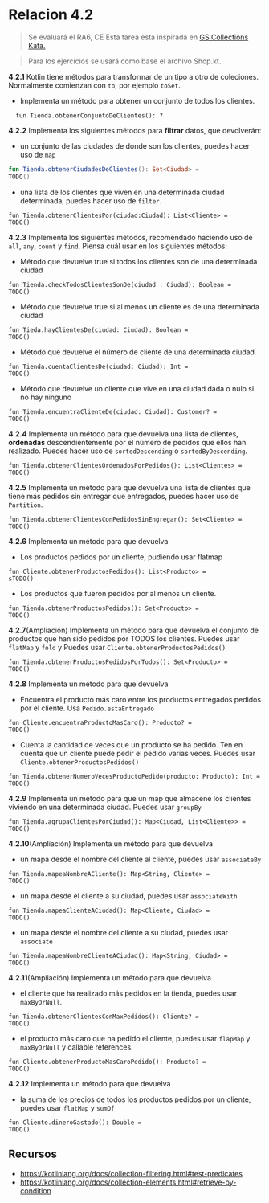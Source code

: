 # Relacion 4.2
> Se evaluará el RA6, CE 
Esta tarea esta inspirada en [GS Collections Kata.](https://github.com/goldmansachs/gs-collections-kata)

>Para los ejercicios se usará como base el archivo Shop.kt.


**4.2.1** Kotlin tiene métodos para transformar de un tipo a otro de coleciones. Normalmente comienzan con `to`, por ejemplo `toSet`. 

- Implementa un método para obtener un conjunto de todos los clientes.
```Kt
  fun Tienda.obtenerConjuntoDeClientes(): ?

```


**4.2.2** Implementa los siguientes métodos para **filtrar** datos, que devolverán:
- un conjunto de las ciudades de donde son los clientes, puedes hacer uso de `map`

```kt
fun Tienda.obtenerCiudadesDeClientes(): Set<Ciudad> =
TODO()  
```

- una lista de los clientes que viven en una determinada ciudad determinada, puedes hacer uso de `filter`.

```Kt 
fun Tienda.obtenerClientesPor(ciudad:Ciudad): List<Cliente> =  
TODO()  
```

**4.2.3** Implementa los siguientes métodos, recomendado haciendo uso de  `all`, `any`, `count` y `find`. Piensa cuál usar en los siguientes métodos:

- Método que devuelve true si todos los clientes son de una determinada ciudad

```Kt
fun Tienda.checkTodosClientesSonDe(ciudad : Ciudad): Boolean =
TODO()
```

- Método que devuelve true si al menos un cliente es de una determinada ciudad
```Kt
fun Tieda.hayClientesDe(ciudad: Ciudad): Boolean =
TODO()
```
- Método que devuelve el número de cliente de una determinada ciudad
```Kt
fun Tienda.cuentaClientesDe(ciudad: Ciudad): Int =
TODO()
```
- Método que devuelve un cliente que vive en una ciudad dada o nulo si no hay ninguno
```Kt
fun Tienda.encuentraClienteDe(ciudad: Ciudad): Customer? =
TODO()
```

**4.2.4** Implementa un método para que devuelva una lista de clientes, **ordenadas** descendientemente por el número de pedidos que ellos han realizado. Puedes hacer uso de `sortedDescending` o `sortedByDescending`.
```Kt
fun Tienda.obtenerClientesOrdenadosPorPedidos(): List<Clientes> =
TODO()
```

**4.2.5** Implementa un método para que devuelva una lista de clientes que tiene más pedidos sin entregar que entregados, puedes hacer uso de `Partition`.
```Kt
fun Tienda.obtenerClientesConPedidosSinEngregar(): Set<Cliente> = 
TODO()
```

**4.2.6** Implementa un método para que devuelva 

- Los productos pedidos por un cliente, pudiendo usar flatmap
```Kt
fun Cliente.obtenerProductosPedidos(): List<Producto> =
sTODO()
```

- Los productos que fueron pedidos por al menos un cliente.
```Kt
fun Tienda.obtenerProductosPedidos(): Set<Producto> =
TODO()
```

**4.2.7**(Ampliación) Implementa un método para que devuelva el conjunto de productos que han sido pedidos por TODOS los clientes. Puedes usar `flatMap` y `fold` y Puedes usar `Cliente.obtenerProductosPedidos()`
```Kt
fun Tienda.obtenerProductosPedidosPorTodos(): Set<Producto> =
TODO()
```

**4.2.8** Implementa un método para que devuelva

- Encuentra el producto más caro entre los productos entregados pedidos por el cliente. Usa `Pedido.estaEntregado`
```Kt
fun Cliente.encuentraProductoMasCaro(): Producto? = 
TODO()
```

- Cuenta la cantidad de veces que un producto se ha pedido. Ten en cuenta que un cliente puede pedir el pedido varias veces. Puedes usar `Cliente.obtenerProductosPedidos()`
```Kt
fun Tienda.obtenerNumeroVecesProductoPedido(producto: Producto): Int = 
TODO()
```

**4.2.9** Implementa un método para que un map que almacene los clientes viviendo en una determinada ciudad. Puedes usar `groupBy`
```Kt
fun Tienda.agrupaClientesPorCiudad(): Map<Ciudad, List<Cliente>> =
TODO()
```

**4.2.10**(Ampliación) Implementa un método para que devuelva
- un mapa desde el nombre del cliente al cliente, puedes usar `associateBy`
```Kt
fun Tienda.mapeaNombreACliente(): Map<String, Cliente> =
TODO()
```
- un mapa desde el cliente a su ciudad, puedes usar `associateWith`
```Kt
fun Tienda.mapeaClienteACiudad(): Map<Cliente, Ciudad> =
TODO()
```
- un mapa desde el nombre del cliente a su ciudad, puedes usar `associate`
```Kt
fun Tienda.mapeaNombreClienteACiudad(): Map<String, Ciudad> =
TODO()
```
**4.2.11**(Ampliación) Implementa un método para que devuelva
- el cliente que ha realizado más pedidos en la tienda, puedes usar `maxByOrNull`.
```Kt
fun Tienda.obtenerClientesConMaxPedidos(): Cliente? =
TODO()
```

- el producto más caro que ha pedido el cliente, puedes usar `flapMap` y `maxByOrNull` y callable references.
```Kt
fun Cliente.obtenerProductoMasCaroPedido(): Producto? =
TODO()
```
**4.2.12** Implementa un método para que devuelva
- la suma de los precios de todos los productos pedidos por un cliente, puedes usar `flatMap` y `sumOf`
```Kt
fun Cliente.dineroGastado(): Double =
TODO()
```



## Recursos
- https://kotlinlang.org/docs/collection-filtering.html#test-predicates
- https://kotlinlang.org/docs/collection-elements.html#retrieve-by-condition

